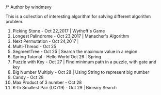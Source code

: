 /* Author by windmsvy

This is a collection of interesting algorithm for solving different algorithm problem.

1) Picking Stone - Oct 22,2017 | Wythoff's Game
2) Longest Palindrome - Oct 23,2017 | Manacher's Algorithm
3) Next Permutation - Oct 24,2017 | 
4) Multi-Thread - Oct 25
5) SegmentTree - Oct 25 | Search the maximum value in a region
6) Spring Tutorial - Hello World Oct 26 | Spring
7) Puzzle with Key - Oct 27 | Find minimum path in a puzzle, with gate and key
8) Big Number Multiply - Oct 28 | Using String to represent big number
9) Candy - Oct 28
10) Max Product of 3 number - Oct 28
11) K-th Smallest Pair (LC719) - Oct 29 | Bineary Search